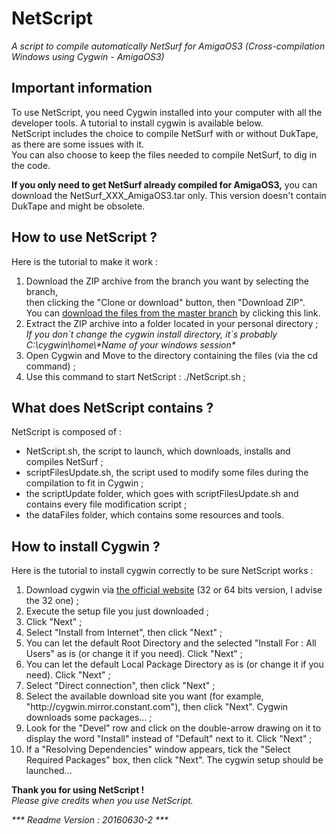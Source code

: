 <h1>NetScript</h1>
<em>A script to compile automatically NetSurf for AmigaOS3 (Cross-compilation Windows using Cygwin - AmigaOS3)</em>

<h2>Important information</h2>
To use NetScript, you need Cygwin installed into your computer with all the developer tools. A tutorial to install cygwin is available below.<br/>
NetScript includes the choice to compile NetSurf with or without DukTape, as there are some issues with it.<br/>
You can also choose to keep the files needed to compile NetSurf, to dig in the code.<br/>

<strong>If you only need to get NetSurf already compiled for AmigaOS3,</strong> you can download the NetSurf_XXX_AmigaOS3.tar only. 
This version doesn't contain DukTape and might be obsolete. 

<h2>How to use NetScript ?</h2>
Here is the tutorial to make it work :
<ol>
	<li>Download the ZIP archive from the branch you want by selecting the branch, <br/>
	then clicking the "Clone or download" button, then "Download ZIP".<br/>
	You can <a href="https://github.com/DNADNL/NetScript/archive/master.zip">download the files from the master branch</a> by clicking this link.</li>
	<li>Extract the ZIP archive into a folder located in your personal directory ; <br/>
	<em>If you don`t change the cygwin install directory, it`s probably C:\cygwin\home\*Name of your windows session*</em></li>
	<li>Open Cygwin and Move to the directory containing the files (via the cd command) ;</li>
	<li>Use this command to start NetScript : ./NetScript.sh ;</li>
</ol>
<h2>What does NetScript contains ?</h2>
NetScript is composed of :
<ul>
	<li>NetScript.sh, the script to launch, which downloads, installs and compiles NetSurf ;</li>
	<li>scriptFilesUpdate.sh, the script used to modify some files during the compilation to fit in Cygwin ;</li>
	<li>the scriptUpdate folder, which goes with scriptFilesUpdate.sh and contains every file modification script ;</li>
	<li>the dataFiles folder, which contains some resources and tools.</li>
</ul>
<h2>How to install Cygwin ?</h2>
Here is the tutorial to install cygwin correctly to be sure NetScript works :
<ol>
	<li>Download cygwin via <a href="https://cygwin.com/install.html">the official website</a> (32 or 64 bits version, I advise the 32 one) ;</li>
	<li>Execute the setup file you just downloaded ;</li>
	<li>Click "Next" ;</li>
	<li>Select "Install from Internet", then click "Next" ;</li>
	<li>You can let the default Root Directory and the selected "Install For : All Users" as is (or change it if you need). Click "Next" ;</li>
	<li>You can let the default Local Package Directory as is (or change it if you need). Click "Next" ;</li>
	<li>Select "Direct connection", then click "Next" ;</li>
	<li>Select the available download site you want (for example, "http://cygwin.mirror.constant.com"), then click "Next". Cygwin downloads some packages... ;</li>
	<li>Look for the "Devel" row and click on the double-arrow drawing on it to display the word "Install" instead of "Default" next to it. Click "Next" ;</li>
	<li>If a "Resolving Dependencies" window appears, tick the "Select Required Packages" box, then click "Next". The cygwin setup should be launched...</li>
</ol>
<strong>Thank you for using NetScript !</strong><br/>
<em>Please give credits when you use NetScript.</em>

<em>*** Readme Version : 20160630-2 ***</em>

